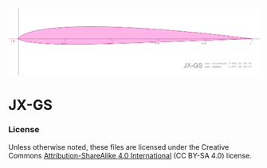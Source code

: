 
<!-- PROJECT LOGO -->
<br />
<p align="center">
  <a href="https://github.com/jxjo/Airfoils">
    <img src="images/JX-GS-15.png" alt="Logo" width="800" >
  </a>
</p>

# JX-GS

### License
Unless otherwise noted, these files are licensed under the Creative Commons [Attribution-ShareAlike 4.0 International](https://creativecommons.org/licenses/by-sa/4.0/) (CC BY-SA 4.0) license.

